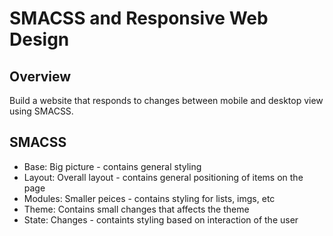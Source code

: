 # SMACSS and Responsive Web Design

<h2>Overview</h1>
    <p>Build a website that responds to changes between mobile and desktop view using SMACSS. </p>

<h2>SMACSS</h2>
    <ul>
        <li>Base: Big picture - contains general styling</li>
        <li>Layout: Overall layout - contains general positioning of items on the page</li>
        <li>Modules: Smaller peices - contains styling for lists, imgs, etc</li>
        <li>Theme: Contains small changes that affects the theme </li>
        <li>State: Changes - containts styling based on interaction of the user</li>
    </ul>